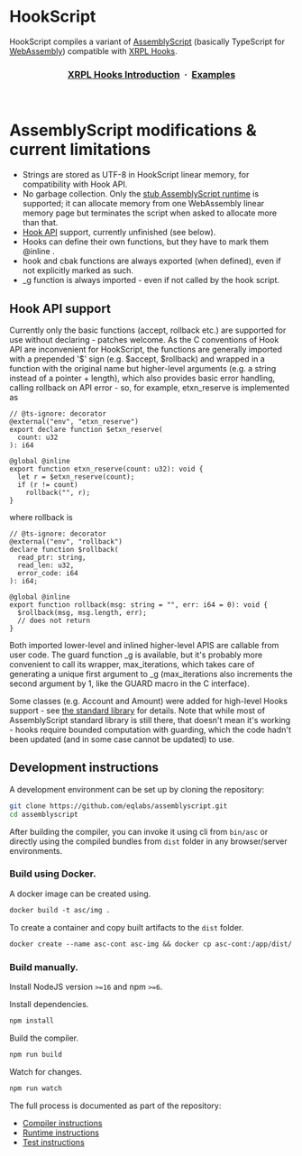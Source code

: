 # HookScript

HookScript compiles a variant of <a href="https://assemblyscript.org">AssemblyScript</a> (basically TypeScript for <a href="http://webassembly.org">WebAssembly</a>) compatible with <a href="https://xrpl-hooks.readme.io/">XRPL Hooks</a>.

<h3 align="center">
  <a href="https://xrpl-hooks.readme.io/docs/introduction">XRPL Hooks Introduction</a> &nbsp;·&nbsp;
  <a href="https://github.com/XRPL-Labs/hookscript">Examples</a>
</h3>
<br>

# AssemblyScript modifications & current limitations

* Strings are stored as UTF-8 in HookScript linear memory, for compatibility with Hook API.
* No garbage collection. Only the <a href="https://www.assemblyscript.org/runtime.html#variants">stub AssemblyScript runtime</a> is supported; it can allocate memory from one WebAssembly linear memory page but terminates the script when asked to allocate more than that.
* <a href="https://xrpl-hooks.readme.io/reference/hook-api-conventions">Hook API</a> support, currently unfinished (see below).
* Hooks can define their own functions, but they have to mark them @inline .
* hook and cbak functions are always exported (when defined), even if not explicitly marked as such.
* _g function is always imported - even if not called by the hook script.


## Hook API support

Currently only the basic functions (accept, rollback etc.) are supported for use without declaring - patches welcome. As the C conventions of Hook API are inconvenient for HookScript, the functions are generally imported with a prepended '$' sign (e.g. $accept, $rollback) and wrapped in a function with the original name but higher-level arguments (e.g. a string instead of a pointer + length), which also provides basic error handling, calling rollback on API error - so, for example, etxn_reserve is implemented as

	// @ts-ignore: decorator
	@external("env", "etxn_reserve")
	export declare function $etxn_reserve(
	  count: u32
	): i64

	@global @inline
	export function etxn_reserve(count: u32): void {
	  let r = $etxn_reserve(count);
	  if (r != count)
		rollback("", r);
	}

where rollback is

	// @ts-ignore: decorator
	@external("env", "rollback")
	declare function $rollback(
	  read_ptr: string,
	  read_len: u32,
	  error_code: i64
	): i64;

	@global @inline
	export function rollback(msg: string = "", err: i64 = 0): void {
	  $rollback(msg, msg.length, err);
	  // does not return
	}

Both imported lower-level and inlined higher-level APIS are callable
from user code. The guard function _g is available, but it's probably
more convenient to call its wrapper, max_iterations, which takes care
of generating a unique first argument to _g (max_iterations also
increments the second argument by 1, like the GUARD macro in the C
interface).

Some classes (e.g. Account and Amount) were added for high-level Hooks
support - see [the standard library](./std/assembly) for details. Note
that while most of AssemblyScript standard library is still there,
that doesn't mean it's working - hooks require bounded computation
with guarding, which the code hadn't been updated (and in some case
cannot be updated) to use.


## Development instructions

A development environment can be set up by cloning the repository:

```sh
git clone https://github.com/eqlabs/assemblyscript.git
cd assemblyscript
```

After building the compiler, you can invoke it using cli from `bin/asc` or directly using the compiled bundles from `dist` folder in any browser/server environments.
### Build using Docker.

A docker image can be created using.

```dockerfile
docker build -t asc/img .
```

To create a container and copy built artifacts to the `dist` folder.

```dockerfile
docker create --name asc-cont asc-img && docker cp asc-cont:/app/dist/ ./
```

### Build manually. 

Install NodeJS version `>=16` and npm `>=6`.

Install dependencies.
```sh
npm install
```

Build the compiler.

```sh
npm run build
```

Watch for changes.

```sh
npm run watch
```

The full process is documented as part of the repository:

* [Compiler instructions](./src)
* [Runtime instructions](./std/assembly/rt)
* [Test instructions](./tests)
